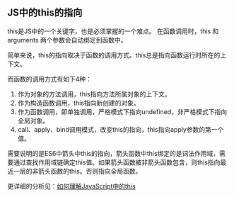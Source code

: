 ## JS中的this的指向

this是JS中的一个关键字，也是必须掌握的一个难点。
在函数调用时，this 和 arguments 两个参数会自动绑定到函数中。

简单来说，this的指向取决于函数的调用方式。this总是指向函数运行时所在的上下文。

而函数的调用方式有如下4种：
1. 作为对象的方法调用，this指向方法所属对象的上下文。
1. 作为构造函数调用，this指向新创建的对象。
1. 作为函数调用，即单独调用，严格模式下指向undefined，非严格模式下指向全局对象。
1. call、apply、bind调用模式，改变this的指向，this指向apply参数的第一个值。

需要说明的是ES6中箭头中this的指向，箭头函数中this绑定的是词法作用域，需要通过查找作用域链确定this值。如果箭头函数被非箭头函数包含，则this指向最近一层的非箭头函数的this。否则指向全局函数。

更详细的分析见：[如何理解JavaScript中的this](http://yc-yue.top/article/32#directory065295235035771594)
